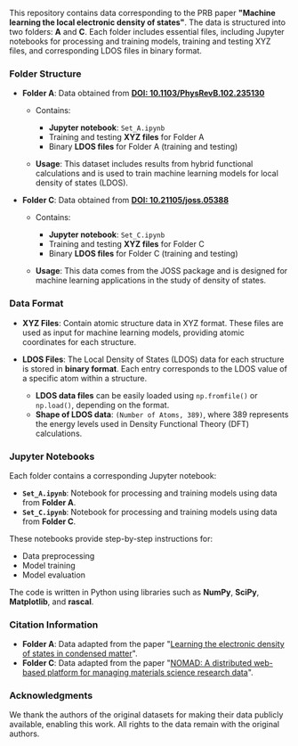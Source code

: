 This repository contains data corresponding to the PRB paper **"Machine learning the local electronic density of states"**. The data is structured into two folders: **A** and **C**. Each folder includes essential files, including Jupyter notebooks for processing and training models, training and testing XYZ files, and corresponding LDOS files in binary format.

### Folder Structure

* **Folder A**: Data obtained from [**DOI: 10.1103/PhysRevB.102.235130**](https://doi.org/10.1103/PhysRevB.102.235130)

  * Contains:

    * **Jupyter notebook**: `Set_A.ipynb`
    * Training and testing **XYZ files** for Folder A
    * Binary **LDOS files** for Folder A (training and testing)
  * **Usage**: This dataset includes results from hybrid functional calculations and is used to train machine learning models for local density of states (LDOS).

* **Folder C**: Data obtained from [**DOI: 10.21105/joss.05388**](https://doi.org/10.21105/joss.05388)

  * Contains:

    * **Jupyter notebook**: `Set_C.ipynb`
    * Training and testing **XYZ files** for Folder C
    * Binary **LDOS files** for Folder C (training and testing)
  * **Usage**: This data comes from the JOSS package and is designed for machine learning applications in the study of density of states.

### Data Format

* **XYZ Files**: Contain atomic structure data in XYZ format. These files are used as input for machine learning models, providing atomic coordinates for each structure.

* **LDOS Files**: The Local Density of States (LDOS) data for each structure is stored in **binary format**. Each entry corresponds to the LDOS value of a specific atom within a structure.

  * **LDOS data files** can be easily loaded using `np.fromfile()` or `np.load()`, depending on the format.
  * **Shape of LDOS data**: `(Number of Atoms, 389)`, where 389 represents the energy levels used in Density Functional Theory (DFT) calculations.

### Jupyter Notebooks

Each folder contains a corresponding Jupyter notebook:

* **`Set_A.ipynb`**: Notebook for processing and training models using data from **Folder A**.
* **`Set_C.ipynb`**: Notebook for processing and training models using data from **Folder C**.

These notebooks provide step-by-step instructions for:

* Data preprocessing
* Model training
* Model evaluation

The code is written in Python using libraries such as **NumPy**, **SciPy**, **Matplotlib**, and **rascal**.

### Citation Information

* **Folder A**: Data adapted from the paper "[Learning the electronic density of states in condensed matter](https://doi.org/10.1103/PhysRevB.102.235130)".
* **Folder C**: Data adapted from the paper "[NOMAD: A distributed web-based platform for managing materials science research data](https://doi.org/10.21105/joss.05388)".

### Acknowledgments

We thank the authors of the original datasets for making their data publicly available, enabling this work. All rights to the data remain with the original authors.
